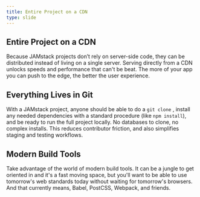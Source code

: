 ```yaml
---
title: Entire Project on a CDN
type: slide
---
```


## Entire Project on a CDN

Because JAMstack projects don’t rely on server-side code, they can be distributed instead of living on a single server. Serving directly from a CDN unlocks speeds and performance that can't be beat. The more of your app you can push to the edge, the better the user experience.

## Everything Lives in Git

With a JAMstack project, anyone should be able to do a `git clone` , install any needed dependencies with a standard procedure (like `npm install`), and be ready to run the full project locally. No databases to clone, no complex installs. This reduces contributor friction, and also simplifies staging and testing workflows.

## Modern Build Tools

Take advantage of the world of modern build tools. It can be a jungle to get oriented in and it's a fast moving space, but you'll want to be able to use tomorrow's web standards today without waiting for tomorrow's browsers. And that currently means, Babel, PostCSS, Webpack, and friends.
